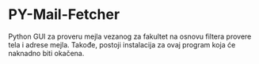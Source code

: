 # PY-Mail-Fetcher
Python GUI za proveru mejla vezanog za fakultet na osnovu filtera provere tela i adrese mejla.
Takođe, postoji instalacija za ovaj program koja će naknadno biti okačena.
